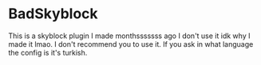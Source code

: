 # BadSkyblock
This is a skyblock plugin I made monthsssssss ago I don't use it idk why I made it lmao. I don't recommend you to use it.
If you ask in what language the config is it's turkish.